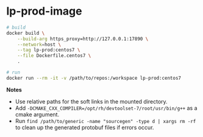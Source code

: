 # lp-prod-image

```bash
# build
docker build \
    --build-arg https_proxy=http://127.0.0.1:17890 \
    --network=host \
    --tag lp-prod:centos7 \
    --file Dockerfile.centos7 \
    .

# run
docker run --rm -it -v /path/to/repos:/workspace lp-prod:centos7
```

**Notes**

- Use relative paths for the soft links in the mounted directory.
- Add `-DCMAKE_CXX_COMPILER=/opt/rh/devtoolset-7/root/usr/bin/g++` as a cmake argument.
- Run `find /path/to/generic -name "sourcegen" -type d | xargs rm -rf` to clean up the generated protobuf files if errors occur.
